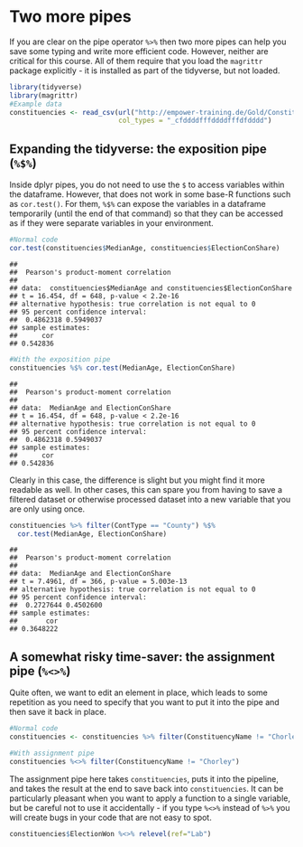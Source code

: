 # Two more pipes

If you are clear on the pipe operator `%>%` then two more pipes can help you save some typing and write more efficient code. However, neither are critical for this course. All of them require that you load the `magrittr` package explicitly - it is installed as part of the tidyverse, but not loaded.


```r
library(tidyverse)
library(magrittr)
#Example data
constituencies <- read_csv(url("http://empower-training.de/Gold/ConstituencyData2019.csv"),
                           col_types = "_cfddddfffddddfffdfdddd")
```

## Expanding the tidyverse: the exposition pipe (`%$%`)

Inside dplyr pipes, you do not need to use the `$` to access variables within the dataframe. However, that does not work in some base-R functions such as `cor.test()`. For them, `%$%` can expose the variables in a dataframe temporarily (until the end of that command) so that they can be accessed as if they were separate variables in your environment.


```r
#Normal code
cor.test(constituencies$MedianAge, constituencies$ElectionConShare)
```

```{.bg-none}
## 
## 	Pearson's product-moment correlation
## 
## data:  constituencies$MedianAge and constituencies$ElectionConShare
## t = 16.454, df = 648, p-value < 2.2e-16
## alternative hypothesis: true correlation is not equal to 0
## 95 percent confidence interval:
##  0.4862318 0.5949037
## sample estimates:
##      cor 
## 0.542836
```

```r
#With the exposition pipe
constituencies %$% cor.test(MedianAge, ElectionConShare)
```

```{.bg-none}
## 
## 	Pearson's product-moment correlation
## 
## data:  MedianAge and ElectionConShare
## t = 16.454, df = 648, p-value < 2.2e-16
## alternative hypothesis: true correlation is not equal to 0
## 95 percent confidence interval:
##  0.4862318 0.5949037
## sample estimates:
##      cor 
## 0.542836
```

Clearly in this case, the difference is slight but you might find it more readable as well. In other cases, this can spare you from having to save a filtered dataset or otherwise processed dataset into a new variable that you are only using once.


```r
constituencies %>% filter(ContType == "County") %$% 
  cor.test(MedianAge, ElectionConShare)
```

```{.bg-none}
## 
## 	Pearson's product-moment correlation
## 
## data:  MedianAge and ElectionConShare
## t = 7.4961, df = 366, p-value = 5.003e-13
## alternative hypothesis: true correlation is not equal to 0
## 95 percent confidence interval:
##  0.2727644 0.4502600
## sample estimates:
##       cor 
## 0.3648222
```

## A somewhat risky time-saver: the assignment pipe (`%<>%`)

Quite often, we want to edit an element in place, which leads to some repetition as you need to specify that you want to put it into the pipe and then save it back in place.


```r
#Normal code
constituencies <- constituencies %>% filter(ConstituencyName != "Chorley")

#With assignment pipe
constituencies %<>% filter(ConstituencyName != "Chorley")
```

The assignment pipe here takes `constituencies`, puts it into the pipeline, and takes the result at the end to save back into `constituencies`. It can be particularly pleasant when you want to apply a function to a single variable, but be careful not to use it accidentally - if you type `%<>%` instead of `%>%` you will create bugs in your code that are not easy to spot.


```r
constituencies$ElectionWon %<>% relevel(ref="Lab")
```

